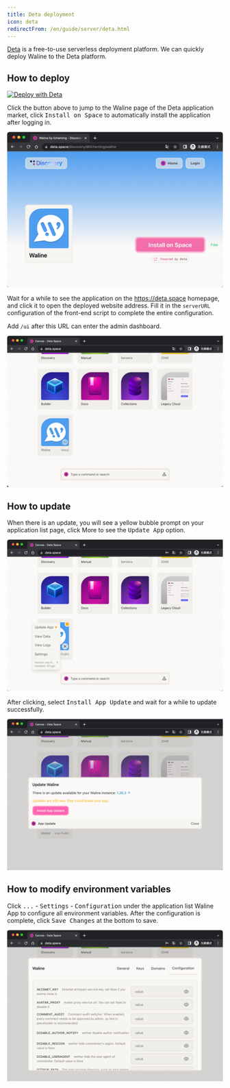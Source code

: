 ```yaml
---
title: Deta deployment
icon: deta
redirectFrom: /en/guide/server/deta.html
---
```


[Deta](https://deta.space/) is a free-to-use serverless deployment platform. We can quickly deploy Waline to the Deta platform.

<!-- more -->

## How to deploy

[![Deploy with Deta](https://deta.space/buttons/dark.svg)](
https://deta.space/discovery/@lizheming/waline)

Click the button above to jump to the Waline page of the Deta application market, click <kbd>Install on Space</kbd> to automatically install the application after logging in.

![](../../../assets/deta.png)

Wait for a while to see the application on the https://deta.space homepage, and click it to open the deployed website address. Fill it in the `serverURL` configuration of the front-end script to complete the entire configuration.

Add `/ui` after this URL can enter the admin dashboard.

![](../../../assets/deta-1.png)
## How to update

When there is an update, you will see a yellow bubble prompt on your application list page, click More to see the <kbd>Update App</kbd> option.

![](../../../assets/deta-2.png)


After clicking, select <kbd>Install App Update</kbd> and wait for a while to update successfully.

![](../../../assets/deta-3.png)

## How to modify environment variables

Click <kbd>...</kbd> - <kbd>Settings</kbd> - <kbd>Configuration</kbd> under the application list Waline App to configure all environment variables. After the configuration is complete, click <kbd>Save Changes</kbd> at the bottom to save.

![](../../../assets/deta-4.png)
